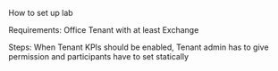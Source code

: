 How to set up lab

Requirements:
    Office Tenant with at least Exchange

Steps:
    When Tenant KPIs should be enabled, Tenant admin has to give permission and participants have to set statically